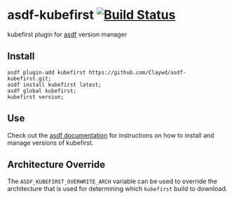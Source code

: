 # asdf-kubefirst [![Build Status](https://github.com/claywd/asdf-kubefirst/actions/workflows/build.yml/badge.svg)](https://github.com/ganta/asdf-kubefirst/actions/workflows/build.yml)     

kubefirst plugin for [asdf](https://github.com/asdf-vm/asdf) version manager

## Install

```
asdf plugin-add kubefirst https://github.com/Claywd/asdf-kubefirst.git;
asdf install kubefirst latest;
asdf global kubefirst;
kubefirst version;
```

## Use

Check out the [asdf documentation](https://asdf-vm.com/#/core-manage-versions?id=install-version) for instructions on how to install and manage versions of kubefirst.

## Architecture Override

The `ASDF_KUBEFIRST_OVERWRITE_ARCH` variable can be used to override the architecture that is used for determining which `kubefirst` build to download.
